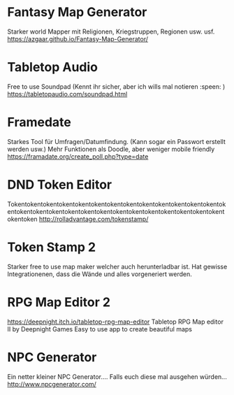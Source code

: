 # Fantasy Map Generator

Starker world Mapper mit Religionen, Kriegstruppen, Regionen usw. usf.
https://azgaar.github.io/Fantasy-Map-Generator/


# Tabletop Audio
Free to use Soundpad (Kennt ihr sicher, aber ich wills mal notieren :speen: )
https://tabletopaudio.com/soundpad.html

# Framedate
Starkes Tool für Umfragen/Datumfindung. (Kann sogar ein Passwort erstellt werden usw.) Mehr Funktionen als Doodle, aber weniger mobile friendly
https://framadate.org/create_poll.php?type=date


# DND Token Editor
Tokentokentokentokentokentokentokentokentokentokentokentokentokentokentokentokentokentokentokentokentokentokentokentokentokentokentokentokentoken
http://rolladvantage.com/tokenstamp/

# Token Stamp 2
Starker free to use map maker welcher auch herunterladbar ist.
Hat gewisse Integrationenen, dass die Wände und alles vorgeneriert werden.

# RPG Map Editor 2
https://deepnight.itch.io/tabletop-rpg-map-editor
Tabletop RPG Map editor II by Deepnight Games
Easy to use app to create beautiful maps

# NPC Generator
Ein netter kleiner NPC Generator.... Falls euch diese mal ausgehen würden...
http://www.npcgenerator.com/
